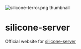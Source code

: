 ![silicone-terror.png thumbnail](/static/images/silicone-terror.png)
# silicone-server

Official website for [silicone-server](https://silicone-server.xyz)
